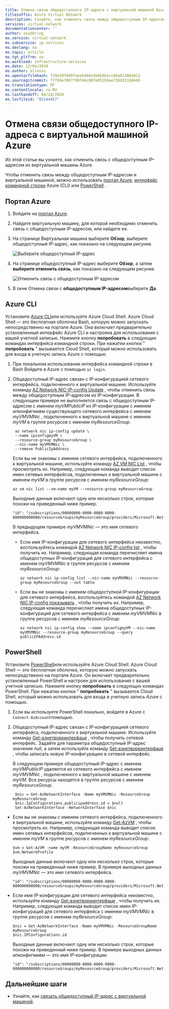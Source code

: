 ```yaml
---
title: Отмена связи общедоступного IP-адреса с виртуальной машиной Azure
titlesuffix: Azure Virtual Network
description: Узнайте, как отменить связь между общедоступным IP-адресом и виртуальной машиной.
services: virtual-network
documentationcenter: ''
author: asudbring
ms.service: virtual-network
ms.subservice: ip-services
ms.devlang: na
ms.topic: article
ms.tgt_pltfrm: na
ms.workload: infrastructure-services
ms.date: 12/04/2019
ms.author: allensu
ms.openlocfilehash: f29e29f809faeeb486e5b6b9bacc84a61380a012
ms.sourcegitcommit: f7fb9e7867798f46c80fe052b5ee73b9151b0e0b
ms.translationtype: MT
ms.contentlocale: ru-RU
ms.lasthandoff: 04/24/2020
ms.locfileid: "82144457"
---
```

# <a name="dissociate-a-public-ip-address-from-an-azure-vm"></a>Отмена связи общедоступного IP-адреса с виртуальной машиной Azure 

Из этой статьи вы узнаете, как отменить связь с общедоступным IP-адресом из виртуальной машины Azure.

Чтобы отменить связь между общедоступным IP-адресом и виртуальной машиной, можно использовать [портал Azure](#azure-portal), [интерфейс командной строки](#azure-cli) Azure (CLI) или [PowerShell](#powershell) .

## <a name="azure-portal"></a>Портал Azure

1. Войдите на [портал Azure](https://portal.azure.com).
2. Найдите виртуальную машину, для которой необходимо отменить связь с общедоступным IP-адресом, или найдите ее.
3. На странице Виртуальная машина выберите **Обзор**, выберите общедоступный IP-адрес, как показано на следующем рисунке.

   ![Выберите общедоступный IP-адрес](./media/remove-public-ip-address/remove-public-ip-address-2.png)

4. На странице общедоступный IP-адрес выберите **Обзор**, а затем **выберите отменить связь**, как показано на следующем рисунке.

    ![Отменить связь с общедоступным IP-адресом](./media/remove-public-ip-address/remove-public-ip-address-3.png)

5. В окне Отмена связи с **общедоступным IP-адресом**выберите **Да**.

## <a name="azure-cli"></a>Azure CLI

Установите [Azure CLI](/cli/azure/install-azure-cli?toc=%2fazure%2fvirtual-network%2ftoc.json)или используйте Azure Cloud Shell. Azure Cloud Shell — это бесплатная оболочка Bash, которую можно запускать непосредственно на портале Azure. Она включает предварительно установленный интерфейс Azure CLI и настроена для использования с вашей учетной записью. Нажмите кнопку **попробовать** в следующих командах интерфейса командной строки. При нажатии кнопки " **попробовать** " вызывается Cloud Shell, который можно использовать для входа в учетную запись Azure с помощью.

1. При локальном использовании интерфейса командной строки в Bash Войдите в Azure с помощью `az login`.
2. Общедоступный IP-адрес связан с IP-конфигурацией сетевого интерфейса, подключенного к виртуальной машине. Используйте команду [AZ Network NIC-IP-config Update](/cli/azure/network/nic/ip-config?view=azure-cli-latest#az-network-nic-ip-config-update) , чтобы отменить связь между общедоступным IP-адресом из IP-конфигурации. В следующем примере не выполняется связь с общедоступным IP-адресом с именем *myVMPublicIP* из IP-конфигурации с именем *ипконфигмивм* существующего сетевого интерфейса с именем *myVMVMNic* , подключенного к виртуальной машине с именем *myVM* в группе ресурсов с именем *myResourceGroup*.
  
   ```azurecli-interactive
    az network nic ip-config update \
    --name ipconfigmyVM \
    --resource-group myResourceGroup \
    --nic-name myVMVMNic \
    --remove PublicIpAddress
   ```

   Если вы не знакомы с именем сетевого интерфейса, подключенного к виртуальной машине, используйте команду [AZ VM NIC List](/cli/azure/vm/nic?view=azure-cli-latest#az-vm-nic-list) , чтобы просмотреть их. Например, следующая команда выводит список имен сетевых интерфейсов, подключенных к виртуальной машине с именем *myVM* в группе ресурсов с именем *myResourceGroup*:

     ```azurecli-interactive
     az vm nic list --vm-name myVM --resource-group myResourceGroup
     ```

     Выходные данные включают одну или несколько строк, которые похожи на приведенный ниже пример.
  
     ```
     "id": "/subscriptions/00000000-0000-0000-0000-000000000000/resourceGroups/myResourceGroup/providers/Microsoft.Network/networkInterfaces/myVMVMNic",
     ```

     В предыдущем примере *myVMVMNic* — это имя сетевого интерфейса.

   - Если имя IP-конфигурации для сетевого интерфейса неизвестно, воспользуйтесь командой [AZ Network NIC IP-config list](/cli/azure/network/nic/ip-config?view=azure-cli-latest#az-network-nic-ip-config-list) , чтобы получить их. Например, следующая команда перечисляет имена общедоступных IP-конфигураций для сетевого интерфейса с именем *myVMVMNic* в группе ресурсов с именем *myResourceGroup*:

     ```azurecli-interactive
     az network nic ip-config list --nic-name myVMVMNic --resource-group myResourceGroup --out table
     ```

   - Если вы не знакомы с именем общедоступной IP-конфигурации для сетевого интерфейса, воспользуйтесь командой [AZ Network NIC IP-config показывать](/cli/azure/network/nic/ip-config?view=azure-cli-latest#az-network-nic-ip-config-show) , чтобы получить их. Например, следующая команда перечисляет имена общедоступных IP-конфигураций для сетевого интерфейса с именем *myVMVMNic* в группе ресурсов с именем *myResourceGroup*:

     ```azurecli-interactive
     az network nic ip-config show --name ipconfigmyVM --nic-name myVMVMNic --resource-group myResourceGroup --query publicIPAddress.id
     ```


## <a name="powershell"></a>PowerShell

Установите [PowerShell](/powershell/azure/install-az-ps)или используйте Azure Cloud Shell. Azure Cloud Shell — это бесплатная оболочка, которую можно запускать непосредственно на портале Azure. Он включает предварительно установленный PowerShell и настроен для использования с вашей учетной записью. Нажмите кнопку **попробовать** в следующих командах PowerShell. При нажатии кнопки " **попробовать** " вызывается Cloud Shell, который можно использовать для входа в учетную запись Azure с помощью.

1. Если вы используете PowerShell локально, войдите в Azure с `Connect-AzAccount`помощью.
2. Общедоступный IP-адрес связан с IP-конфигурацией сетевого интерфейса, подключенного к виртуальной машине. Используйте команду [Get-азнетворкинтерфаце](/powershell/module/Az.Network/Get-AzNetworkInterface) , чтобы получить сетевой интерфейс. Задайте для параметра общедоступный IP-адрес значение null, а затем используйте команду [Set-азнетворкинтерфаце](/powershell/module/Az.Network/Set-AzNetworkInterface) , чтобы записать новую IP-конфигурацию в сетевой интерфейс.

   В следующем примере общедоступный IP-адрес с именем *myVMPublicIP* удаляется из сетевого интерфейса с именем *myVMVMNic* , подключенного к виртуальной машине с именем *myVM*. Все ресурсы находятся в группе ресурсов с именем *myResourceGroup*.
  
   ```azurepowershell
    $nic = Get-AzNetworkInterface -Name myVMVMNic -ResourceGroup myResourceGroup
    $nic.IpConfigurations.publicipaddress.id = $null
    Set-AzNetworkInterface -NetworkInterface $nic
   ```

  - Если вы не знакомы с именем сетевого интерфейса, подключенного к виртуальной машине, используйте команду [Get-AzVM](/powershell/module/Az.Compute/Get-AzVM) , чтобы просмотреть их. Например, следующая команда выводит список имен сетевых интерфейсов, подключенных к виртуальной машине с именем *myVM* в группе ресурсов с именем *myResourceGroup*:

    ```azurepowershell
    $vm = Get-AzVM -name myVM -ResourceGroupName myResourceGroup
    $vm.NetworkProfile
    ```

     Выходные данные включают одну или несколько строк, которые похожи на приведенный ниже пример. В примере выходных данных *myVMVMNic* — это имя сетевого интерфейса.
  
     ```
     "id": "/subscriptions/00000000-0000-0000-0000-000000000000/resourceGroups/myResourceGroup/providers/Microsoft.Network/networkInterfaces/myVMVMNic",
     ```

   - Если имя IP-конфигурации для сетевого интерфейса неизвестно, используйте команду [Get-азнетворкинтерфаце](/powershell/module/Az.Network/Get-AzNetworkInterface) , чтобы получить их. Например, следующая команда выводит список имен IP-конфигураций для сетевого интерфейса с именем *myVMVMNic* в группе ресурсов с именем *myResourceGroup*:

     ```azurepowershell-interactive
     $nic = Get-AzNetworkInterface -Name myVMVMNic -ResourceGroupName myResourceGroup
     $nic.IPConfigurations.id
     ```

     Выходные данные включают одну или несколько строк, которые похожи на приведенный ниже пример. В примере выходных данных *ипконфигмивм* — это имя IP-конфигурации.
  
     ```
     "id": "/subscriptions/00000000-0000-0000-0000-000000000000/resourceGroups/myResourceGroup/providers/Microsoft.Network/networkInterfaces/myVMVMNic/ipConfigurations/ipconfigmyVM"
     ```

## <a name="next-steps"></a>Дальнейшие шаги

- Узнайте, как [связать общедоступный IP-адрес с виртуальной машиной](associate-public-ip-address-vm.md).
